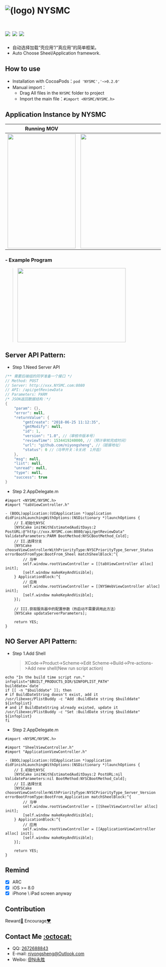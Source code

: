 ![(logo)](https://github.com/niyongsheng/NYSMC/blob/master/logo.png?raw=true)
NYSMC
===
[![](https://img.shields.io/badge/platform-iOS-orange.svg)](https://developer.apple.com/ios/)
[![](http://img.shields.io/travis/CocoaPods/CocoaPods/master.svg?style=flat)](https://travis-ci.org/CocoaPods/CocoaPods)
[![](https://img.shields.io/badge/license-MIT-blue.svg)](https://github.com/niyongsheng/NYSMC/blob/master/LICENSE)
===
* 自动选择加载“壳应用”/“真应用”的简单框架。
* Auto Choose Sheel/Application framework.

## <a id="How_to_use"></a>How to use
* Installation with CocoaPods：`pod 'NYSMC','~>0.2.0'`
* Manual import：
    * Drag All files in the `NYSMC` folder to project
    * Import the main file：`#import <NYSMC/NYSMC.h>`

## <a id="Application_Instance_by_NYSMC"></a>Application Instance by NYSMC
Running MOV | Flow Chart Image
------------ | -------------
<img src="https://raw.githubusercontent.com/niyongsheng/NYSMC/master/Demonstration.mov" width="220" height="370"> | <img src="https://raw.githubusercontent.com/niyongsheng/NYSMC/master/%20flowChart.png" width="670" height="370">
### - Example Program
> <img src="https://github.com/niyongsheng/NYSMC/blob/master/IMG_0049.jpg?raw=true" width="350" height="240">

## <a id="Server_API_Pattern:"></a>Server API Pattern:
* Step 1.Need Server API 
```java
/** 需要后端组的同学准备一个接口 */
// Method: POST
// Server: http://xxx.NYSMC.com:8080
// API: /api/getReviewData
// Parameters: PARM
/* JSON返回数据结构：*/
{
    "param": {},
    "error": null,
    "returnValue": {
        "gmtCreate": "2018-06-25 11:12:35",
        "gmtModify": null,
        "id": 1,
        "version": "1.0", //（审核中版本号）
        "reviewTime": 1534419240000, //（预计审核完成时间）
        "url": "github.com/niyongsheng", //（链接地址）
        "status": 0 //（马甲开关：0关闭  1开启）
    },
    "msg": null,
    "list": null,
    "unread": null,
    "type": null,
    "success": true
}
```

* Step 2.AppDelegate.m
```objc
#import <NYSMC/NYSMC.h>
#import "tabViewController.h"

- (BOOL)application:(UIApplication *)application didFinishLaunchingWithOptions:(NSDictionary *)launchOptions {
    // I.初始化NYSC
    [NYSCake initWithEstimatedAuditDays:2 PostURL:@"http://xxx.NYSMC.com:8080/api/getReviewData" ValidateParameters:PARM BootMethod:NYSCBootMethod_Cold];
    // II.选择分支
    [NYSCake chooseViewControllerWithPriorityType:NYSCPriorityType_Server_Status errorBootFromType:BootFrom_Sheel matchSheelBlock:^{
        // 马甲
        self.window.rootViewController = [[tabViewController alloc] init];
        [self.window makeKeyAndVisible];
    } ApplicationBlock:^{
        // 应用
        self.window.rootViewController = [[NYSWebViewController alloc] init];
        [self.window makeKeyAndVisible];
    }];
    
    // III.获取服务器中的配置参数（热启动不需要调用此方法）
    [NYSCake updataServerParameters];
    
    return YES;
}
```

## <a id="NO_Server_API_Pattern:"></a>NO Server API Pattern:
* Step 1.Add Shell
   > XCode->Product->Scheme->Edit Scheme->Build->Pre-actions->Add new shell(New run script action)
```shell
echo "In the build time script run."
infoplist="$BUILT_PRODUCTS_DIR/$INFOPLIST_PATH"
builddate=`date`
if [[ -n "$builddate" ]]; then
# if BuildDateString doesn't exist, add it
/usr/libexec/PlistBuddy -c "Add :BuildDate string $builddate" ${infoplist}
# and if BuildDateString already existed, update it
/usr/libexec/PlistBuddy -c "Set :BuildDate string $builddate" ${infoplist}
fi
```
* Step 2.AppDelegate.m
```objc
#import <NYSMC/NYSMC.h>

#import "SheelViewController.h"
#import "ApplicationViewController.h"

- (BOOL)application:(UIApplication *)application didFinishLaunchingWithOptions:(NSDictionary *)launchOptions {
    // I.初始化NYSC
    [NYSCake initWithEstimatedAuditDays:2 PostURL:nil ValidateParameters:nil BootMethod:NYSCBootMethod_Cold];
    // II.选择分支
    [NYSCake chooseViewControllerWithPriorityType:NYSCPriorityType_Server_Version errorBootFromType:BootFrom_Application matchSheelBlock:^{
    	// 马甲
        self.window.rootViewController = [[SheelViewController alloc] init];
        [self.window makeKeyAndVisible];
    } ApplicationBlock:^{
    	// 应用
        self.window.rootViewController = [[ApplicationViewController alloc] init];
        [self.window makeKeyAndVisible];
    }];
    
    return YES;
}
```

## Remind
- [x] ARC
- [x] iOS >= 8.0
- [x] iPhone \ iPad screen anyway

## Contribution
Reward[:lollipop:](https://github.com/niyongsheng/niyongsheng.github.io/blob/master/Beg/README.md)  Encourage[:heart:](https://github.com/niyongsheng/NYSMC/stargazers)

## Contact Me [:octocat:](https://niyongsheng.github.io)
* QQ: [2672688843](https://user.qzone.qq.com/2672688843)
* E-mail: niyongsheng@Outlook.com
* Weibo: [@Ni永胜](https://weibo.com/u/2198015423)
